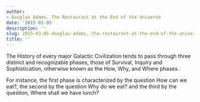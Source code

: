 ```yaml
---
author:
- Douglas Adams, The Restaurant at the End of the Universe
date: '2015-03-05'
description: ''
slug: 2015-03-05-douglas-adams,-the-restaurant-at-the-end-of-the-universe
title: ''
---
```

The History of every major Galactic Civilization tends to pass through three distinct and recognizable phases, those of Survival, Inquiry and Sophistication, otherwise known as the How, Why, and Where phases. 

For instance, the first phase is characterized by the question How can we eat?, the second by the question Why do we eat? and the third by the question, Where shall we have lunch?



